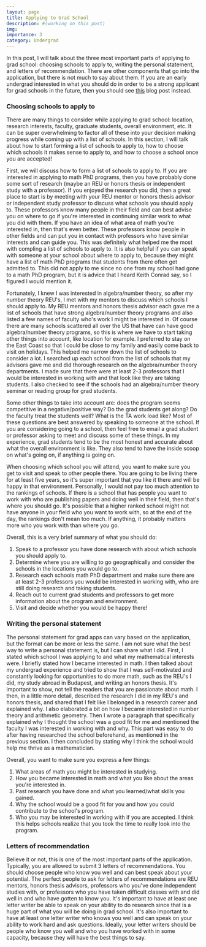 ```yaml
---
layout: page
title: Applying to Grad School
description: #(working on this post)
img:
importance: 3
category: Undergrad
---
```


In this post, I will talk about the three most important parts of applying to grad school: choosing schools to apply to, writing the personal statement, and letters of recommendation. There are other components that go into the application, but there is not much to say about them. If you are an early undergrad interested in what you should do in order to be a strong applicant for grad schools in the future, then you should see [this](https://asiminah.github.io/projects/prep/) blog post instead. 

### Choosing schools to apply to

There are many things to consider while applying to grad school: location, research interests, faculty, graduate students, overall environment, etc. It can be super overwhelming to factor all of these into your decision making progress while coming up with a list of schools. In this section, I will talk about how to start forming a list of schools to apply to, how to choose which schools it makes sense to apply to, and how to choose a school once you are accepted!

First, we will discuss how to form a list of schools to apply to. If you are interested in applying to math PhD programs, then you have probably done some sort of research (maybe an REU or honors thesis or independent study with a professor). If you enjoyed the research you did, then a great place to start is by meeting with your REU mentor or honors thesis advisor or independent study professor to discuss what schools you should apply to. These professors know many people in their field and can best advise you on where to go if you're interested in continuing similar work to what you did with them. If you have an idea of what area of math you're interested in, then that's even better. These professors know people in other fields and can put you in contact with professors who have similar interests and can guide you. This was definitely what helped me the most with compling a list of schools to apply to. It is also helpful if you can speak with someone at your school about where to apply to, because they might have a list of math PhD programs that students from there often get admitted to. This did not apply to me since no one from my school had gone to a math PhD program, but it is advice that I heard Keith Conrad say, so I figured I would mention it. 

Fortunately, I knew I was interested in algebra/number theory, so after my number theory REU's, I met with my mentors to discuss which schools I should apply to. My REU mentors and honors thesis advisor each gave me a list of schools that have strong algebra/number theory programs and also listed a few names of faculty who's work I might be interested in. Of course there are many schools scattered all over the US that have can have good algebra/number theory programs, so this is where we have to start taking other things into account, like location for example. I preferred to stay on the East Coast so that I could be close to my family and easily come back to visit on holidays. This helped me narrow down the list of schools to consider a lot. I searched up each school from the list of schools that my advisors gave me and did thorough research on the algebra/number theory departments. I made sure that there were at least 2-3 professors that I would be interested in working with and that look like they are taking students. I also checked to see if the schools had an algebra/number theory seminar or reading group for grad students. 

Some other things to take into account are: does the program seems competitive in a negative/positive way? Do the grad students get along? Do the faculty treat the students well? What is the TA work load like? Most of these questions are best answered by speaking to someone at the school. If you are considering going to a school, then feel free to email a grad student or professor asking to meet and discuss some of these things. In my experience, grad students tend to be the most honest and accurate about what the overall environment is like. They also tend to have the inside scoop on what's going on, if anything is going on. 

When choosing which school you will attend, you want to make sure you get to visit and speak to other people there. You are going to be living there for at least five years, so it's super important that you like it there and will be happy in that environment. Personally, I would not pay too much attention to the rankings of schools. If there is a school that has people you want to work with who are publishing papers and doing well in their field, then that's where you should go. It's possible that a higher ranked school might not have anyone in your field who you want to work with, so at the end of the day, the rankings don't mean too much. If anything, it probably matters more who you work with than where you go.

Overall, this is a very brief summary of what you should do:
1. Speak to a professor you have done research with about which schools you should apply to. 
2. Determine where you are willing to go geographically and consider the schools in the locations you would go to. 
3. Research each schools math PhD department and make sure there are at least 2-3 professors you would be interested in working with, who are still doing research and taking students. 
4. Reach out to current grad students and professors to get more information about the program and environment. 
5. Visit and decide whether you would be happy there! 

### Writing the personal statement

The personal statement for grad apps can vary based on the application, but the format can be more or less the same. I am not sure what the best way to write a personal statement is, but I can share what I did. First, I stated which school I was applying to and what my mathematical interests were. I briefly stated how I became interested in math. I then talked about my undergrad experience and tried to show that I was self-motivated and constantly looking for opportunities to do more math, such as the REU's I did, my study abroad in Budapest, and writing an honors thesis. It's important to show, not tell the readers that you are passionate about math. I then, in a little more detail, described the research I did in my REU's and honors thesis, and shared that I felt like I belonged in a research career and explained why. I also elaborated a bit on how I became interested in number theory and arithmetic geometry. Then I wrote a paragraph that specifically explained why I thought the school was a good fit for me and mentioned the faculty I was interested in working with and why. This part was easy to do after having researched the school beforehand, as mentioned in the previous section. I then concluded by stating why I think the school would help me thrive as a mathematician. 

Overall, you want to make sure you express a few things:
1. What areas of math you might be interested in studying. 
2. How you became interested in math and what you like about the areas you're interested in. 
3. Past research you have done and what you learned/what skills you gained.
4. Why the school would be a good fit for you and how you could contribute to the school's program. 
5. Who you may be interested in working with if you are accepted. I think this helps schools realize that you took the time to really look into the program. 

### Letters of recommendation

Believe it or not, this is one of the most important parts of the application. Typically, you are allowed to submit 3 letters of recommendations. You should choose people who know you well and can best speak about your potential. The perfect people to ask for letters of recommendations are REU mentors, honors thesis advisors, professors who you've done independent studies with, or professors who you have taken difficult classes with and did well in and who have gotten to know you. It's important to have at least one letter writer be able to speak on your ability to do research since that is a huge part of what you will be doing in grad school. It's also important to have at least one letter writer who knows you well and can speak on your ability to work hard and ask questions. Ideally, your letter writers should be people who know you well and who you have worked with in some capacity, because they will have the best things to say. 
